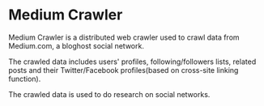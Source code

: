 # Medium Crawler

Medium Crawler is a distributed web crawler used to crawl data from Medium.com, a bloghost social network.

The crawled data includes users' profiles, following/followers lists, related posts and their Twitter/Facebook profiles(based on cross-site linking function).

The crawled data is used to do research on social networks.

